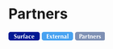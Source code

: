# Partners
![Surface](../../../../_images/surface.png) ![External](../../../../_images/external.png) ![Partners](../../../../_images/partners.png)
